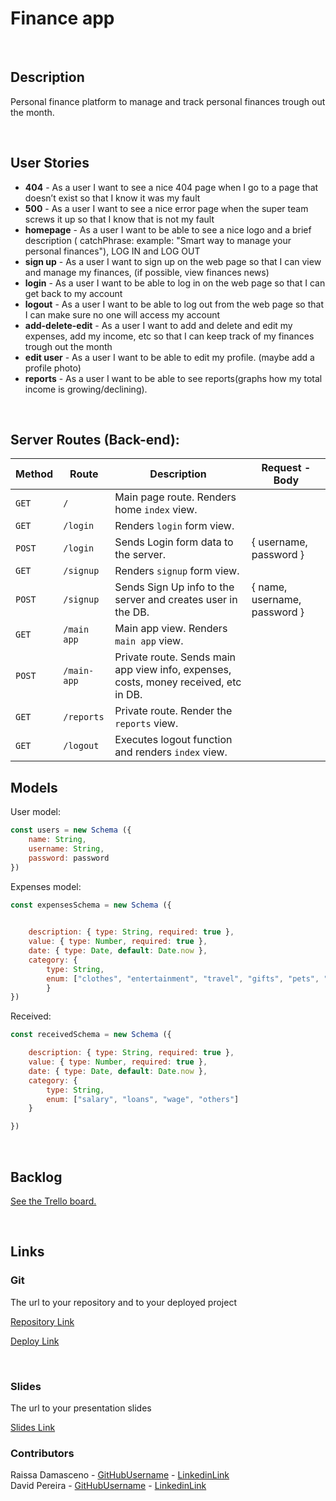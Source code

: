 # Finance app

<br>



## Description

Personal finance platform to manage and track personal finances trough out the month.


<br>

## User Stories

- **404** - As a user I want to see a nice 404 page when I go to a page that doesn’t exist so that I know it was my fault
- **500** - As a user I want to see a nice error page when the super team screws it up so that I know that is not my fault
- **homepage** - As a user I want to be able to see a nice logo and a brief description ( catchPhrase: example: "Smart way to manage your personal finances"), LOG IN and LOG OUT 
- **sign up** - As a user I want to sign up on the web page so that I can view and manage my finances, (if possible, view finances news)
- **login** - As a user I want to be able to log in on the web page so that I can get back to my account
- **logout** -  As a user I want to be able to log out from the web page so that I can make sure no one will access my account
- **add-delete-edit** - As a user I want to add and delete and edit my expenses, add my income, etc so that I can keep track of my finances trough out the month
- **edit user** -  As a user I want to be able to edit my profile. (maybe add a profile photo)
- **reports** - As a user I want to be able to see reports(graphs how my total income is growing/declining).



<br>



## Server Routes (Back-end):



| **Method** | **Route**   | **Description**                                              | Request  - Body                |
| ---------- | ----------- | ------------------------------------------------------------ | ------------------------------ |
| `GET`      | `/`         | Main page route.  Renders home `index` view.                 |                                |
| `GET`      | `/login`    | Renders `login` form view.                                   |                                |
| `POST`     | `/login`    | Sends Login form data to the server.                         | { username, password }         |
| `GET`      | `/signup`   | Renders `signup` form view.                                  |                                |
| `POST`     | `/signup`   | Sends Sign Up info to the server and creates user in the DB. | {  name, username, password  } |
| `GET`      | `/main app` | Main app view. Renders `main app` view.                      |                                |
| `POST`     | `/main-app` | Private route. Sends main app view info, expenses, costs, money received, etc in DB. |                                |
| `GET`      | `/reports`  | Private route. Render the `reports` view.                    |                                |
| `GET`      | `/logout`   | Executes logout function and renders `index` view.           |                                |







## Models

User model:


```javascript
const users = new Schema ({
    name: String,
    username: String,
    password: password
})

```

Expenses model:

```javascript
const expensesSchema = new Schema ({ 

    
    description: { type: String, required: true },
    value: { type: Number, required: true },
    date: { type: Date, default: Date.now },
    category: {
        type: String,
        enum: ["clothes", "entertainment", "travel", "gifts", "pets", "investments", "education", "debts", "health", "purchases", "house", "bars", "restaurants", "subscriptions", "food", "transport", "other"]
        }    
})

```

Received:

```javascript
const receivedSchema = new Schema ({ 

    description: { type: String, required: true },
    value: { type: Number, required: true },
    date: { type: Date, default: Date.now },
    category: { 
        type: String, 
        enum: ["salary", "loans", "wage", "others"] 
    }

})

```


<br>



## Backlog

[See the Trello board.](https://trello.com/b/Q0YCN9po/finance-project)



<br>



## Links



### Git

The url to your repository and to your deployed project

[Repository Link](https://github.com/dpereiraaa/finalproject2)

[Deploy Link]()



<br>



### Slides

The url to your presentation slides

[Slides Link]()

### Contributors

Raissa Damasceno - [GitHubUsername](https://github.com/Raissa-Damasceno) - [LinkedinLink](https://www.linkedin.com/in/raissa-damasceno/)<br>
David Pereira - [GitHubUsername](https://github.com/dpereiraaa) - [LinkedinLink](https://www.linkedin.com/in/davidduartepereira)
